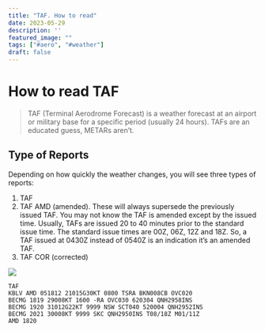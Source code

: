```yaml
---
title: "TAF. How to read"
date: 2023-05-29
description: ''
featured_image: ""
tags: ["#aero", "#weather"]
draft: false
---
```


# How to read TAF

> TAF (Terminal Aerodrome Forecast) is a weather forecast at an airport or military base for a specific period (usually 24 hours).
TAFs are an educated guess, METARs aren’t.

## Type of Reports

Depending on how quickly the weather changes, you will see three types of reports:

1. TAF
2. TAF AMD (amended). These will always supersede the previously issued TAF. You may not know the TAF is amended except by the issued time. Usually, TAFs are issued 20 to 40 minutes prior to the standard issue time. The standard issue times are 00Z, 06Z, 12Z and 18Z. So, a TAF issued at 0430Z instead of 0540Z is an indication it’s an amended TAF. 
4. TAF COR (corrected)

![](/images/TAF_overallpicture.jpg)

```
TAF
KBLV AMD 051812 21015G30KT 0800 TSRA BKN008CB OVC020
BECMG 1819 29008KT 1600 -RA OVC030 620304 QNH2958INS
BECMG 1920 31012G22KT 9999 NSW SCT040 520004 QNH2952INS
BECMG 2021 30008KT 9999 SKC QNH2950INS T08/18Z M01/11Z
AMD 1820
```
